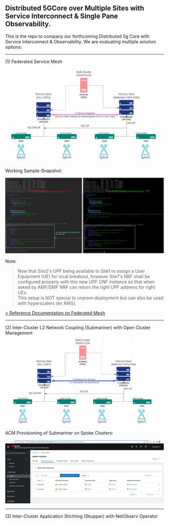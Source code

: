 ## Distributed 5GCore over Multiple Sites with Service Interconnect & Single Pane Observability.

This is the repo to company our forthcoming Distributed 5g Core with Service Interconnect & Observability. We are evaluating multiple solution options:<br>

----

(1) Federated Service Mesh <br>

![alt text](https://raw.githubusercontent.com/fenar/distributed5GCore/main/images/distributed5g-arch2.png)<br>

Working Sample-Snapshot:

![alt text](https://raw.githubusercontent.com/fenar/distributed5GCore/main/images/FedMeshUPFSnapShot.png)<br>

Note:<br>
> Now that Site2's UPF being available to Site1 to assign a User Equipment (UE) for local breakout, however Site1's NRF shall be configured properly with this new UPF CNF instance so that when asked by AMF/SMF NRF can return the right UPF address for right UEs.<br>
> This setup is NOT special to onprem deployment but can also be used with hyperscalers (ex AWS). <br>


[> Reference Documentation on Federated Mesh](https://docs.openshift.com/container-platform/4.10/service_mesh/v2x/ossm-federation.html)<br>

----

(2) Inter-Cluster L2 Network Coupling (Submariner) with Open Cluster Management <br>
![alt text](https://raw.githubusercontent.com/fenar/distributed5GCore/main/images/l2submarinerexpure.png)<br>

ACM Provisioning of Submariner on Spoke Clusters:

![alt text](https://raw.githubusercontent.com/fenar/distributed5GCore/main/images/ACM-SubMariner.png)<br>


----

(3) Inter-Cluster Application Sticthing (Skupper) with NetObserv Operator<br>  
